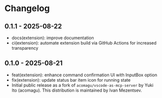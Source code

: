 # Changelog

## 0.1.1 - 2025-08-22

- docs(extension): improve documentation
- ci(extension): automate extension build via GitHub Actions for increased transparency

## 0.1.0 - 2025-08-21

- feat(extension): enhance command confirmation UI with InputBox option
- fix(extension): update status bar item icon for running state
- Initial public release as a fork of `acomagu/vscode-as-mcp-server` by Yuki Ito (acomagu). This distribution is maintained by Ivan Mezentsev.
